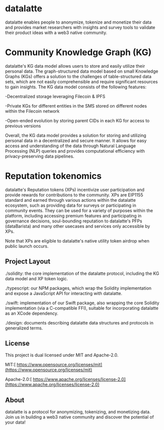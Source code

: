 datalatte
=========

datalatte enables people to anonymize, tokenize and monetize their data and provides market researchers with insights and survey tools to validate their product ideas with a web3 native community.

Community Knowledge Graph (KG)
==============================

datalatte's KG data model allows users to store and easily utilize their personal data. The graph-structured data model based on small Knowledge Graphs (KGs) offers a solution to the challenges of table-structured data sets, which are not easily comprehensible and require significant resources to gain insights. The KG data model consists of the following features:

-Decentralized storage leveraging Filecoin & IPFS

-Private KGs for different entities in the SMS stored on different nodes within the Filecoin network

-Open-ended evolution by storing parent CIDs in each KG for access to previous versions

Overall, the KG data model provides a solution for storing and utilizing personal data in a decentralized and secure manner. It allows for easy access and understanding of the data through Natural Language Processing (NLP) queries and provides computational efficiency with privacy-preserving data pipelines.

Reputation tokenomics 
======================

datalatte's Reputation tokens (XPs) incentivize user participation and provide rewards for contributions to the community. XPs are EIP1155 standard and earned through various actions within the datalatte ecosystem, such as providing data for surveys or participating in community events. They can be used for a variety of purposes within the platform, including accessing premium features and participating in governance decisions, soul-bounding reputation to datalatte's PFPs (dataBarista) and many other usecases and services only accessible by XPs. 

Note that XPs are eligible to datalatte's native utility token airdrop when public launch occurs. 

Project Layout
--------------

./solidity: the core implementation of the datalatte protocol, including the KG data model and XP token logic.

./typescript: our NPM packages, which wrap the Solidity implementation and expose a JavaScript API for interacting with datalatte.

./swift: implementation of our Swift package, also wrapping the core Solidity implementation (via a C-compatible FFI), suitable for incorporating datalatte as an XCode dependency.

./design: documents describing datalatte data structures and protocols in generalized terms.

License
-------

This project is dual licensed under MIT and Apache-2.0.

MIT:[  https://www.opensource.org/licenses/mit](https://www.opensource.org/licenses/mit)

Apache-2.0:[  https://www.apache.org/licenses/license-2.0](https://www.apache.org/licenses/license-2.0)

About
-----

datalatte is a protocol for anonymizing, tokenizing, and monetizing data. Join us in building a web3 native community and discover the potential of your data!

